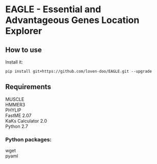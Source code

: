 # EAGLE - Essential and Advantageous Genes Location Explorer  

## How to use

Install it:
```
pip install git+https://github.com/loven-doo/EAGLE.git --upgrade  
```

## Requirements
MUSCLE  
HMMER3  
PHYLIP  
FastME 2.07  
KaKs Calculator 2.0  
Python 2.7  
### Python packages:  
wget  
pyaml  
     